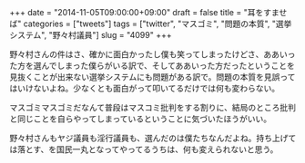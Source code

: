 +++
date = "2014-11-05T09:00:00+09:00"
draft = false
title = "耳をすませば"
categories = ["tweets"]
tags = ["twitter", "マスゴミ", "問題の本質", "選挙システム", "野々村議員"]
slug = "4099"
+++

野々村さんの件はさ、確かに面白かったし僕も笑ってしまったけどさ、ああいった方を選んでしまった僕らがいる訳で、そしてああいった方だったということを見抜くことが出来ない選挙システムにも問題がある訳で。問題の本質を見誤ってはいけないよね。少なくとも面白がって叩いてるだけでは何も変わらない。

マスゴミマスゴミだなんて普段はマスコミ批判をする割りに、結局のところ批判と同じことを自らやってしまっているということに気づいたほうがいい。

野々村さんもヤジ議員も淫行議員も、選んだのは僕たちなんだよね。持ち上げては落とす、を国民一丸となってやってるうちは、何も変えられないと思う。

